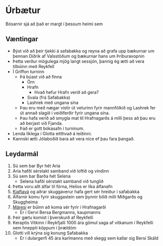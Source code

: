 # Úrbætur
Bósarnir sjá að það er margt í þessum heimi sem

## Væntingar
- Býst við að þeir tjekki á safabakka og reyna að grafa upp bækurnar um þennan
  Diðrik af Valsstöðum og bækurnar hans um Þríburavopnin
- Þetta verður mögulega mjög langt sessjón, þannig ég ætti að vera tilbúinn með
  Reykfell
- Í Griffon turninn
  - Þá búast við að finna 
    - Örn
    - Hrafn
      - Hvað hefur Hrafn verið að gera?
    - Svala (frá Safabakka)
    - Lashrek með ungana sína
  - Þau eru með nægar vistir út veturinn fyrir mannfólkið og Lashrek fer út 
    annað slagið í veiðiferðir fyrir ungana sína.
  - Þau hafa verið að smygla mat til Hrafnagarðs á milli þess að þau eru að
    berjast við Fjanda.
  - Það er gott bókasafn í turninum.
- Lenda líklega í Glotta eitthvað á leiðinni.
- Kannski ætti Jólaboðið bara að vera nice ef þau fara þangað.

## Leydarmál
1. Sú sem bar Byr hét Aria
2. Aria hafði sérstakt samband við loftið og vindinn
3. Sú sem bar Barða hét Selena
   - Selena hafði sérstakt samband við tunglið
4. Þetta voru allt álfar til fórna, Helíos er líka álfanafn
5. [Kjaftavá](https://www.dndbeyond.com/monsters/jabberwock) og aðrar 
   skuggaverur hafa gert sér hreiður í safabakka
6. Álfarnir komu fyrir skuggastein sem þynnir bilið milli Miðgarðs og 
   Skuggheima
7. [Máresi](https://www.dndbeyond.com/monsters/maurezhi) er búinn að koma sér
   fyrir í Hrafnagarði
   - Er í Gervi Bersa Bergmanns, kaupmanns
8. Þeir gætu komist í þverskurð af Reykfelli
9. Keraptis Vitkinn í Reykfjalli 1000 ára gömul saga af vitkanum í Reykfelli
   sem hneppti köppum í þrældóm
10. Glotti vill krýna sig konung Safabakka
    - Er í dulargerfi 45 ára karlmanns með skegg sem kallar sig Bersi Skáld